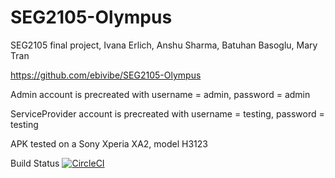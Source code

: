 # SEG2105-Olympus
SEG2105 final project, Ivana Erlich, Anshu Sharma, Batuhan Basoglu, Mary Tran

https://github.com/ebivibe/SEG2105-Olympus

Admin account is precreated with 
username = admin, 
password = admin


ServiceProvider account is precreated with 
username = testing, 
password = testing

APK tested on a Sony Xperia XA2, model H3123

Build Status 
[![CircleCI](https://circleci.com/gh/ebivibe/SEG2105-Olympus/tree/deliverable3.svg?style=svg&circle-token=01dbbc3800d7ee80871796675582a67ba7c83604)](https://circleci.com/gh/ebivibe/SEG2105-Olympus/tree/deliverable3)

